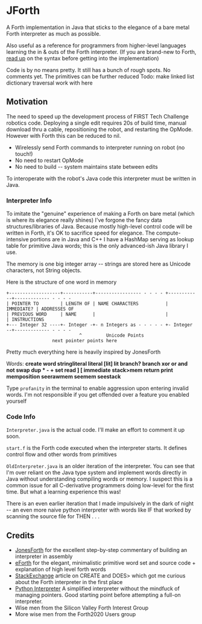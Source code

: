 # JForth
A Forth implementation in Java that sticks to the elegance of a bare metal Forth interpreter as much as possible.

Also useful as a reference for programmers from higher-level languages learning the in & outs of the Forth interpreter. (If you are brand-new to Forth, [read up](http://galileo.phys.virginia.edu/classes/551.jvn.fall01/primer.htm) on the syntax before getting into the implementation)

Code is by no means pretty. It still has a bunch of rough spots. No comments yet. The primitives can be further reduced
Todo: make linked list dictionary traversal work with here

## Motivation
The need to speed up the development process of FIRST Tech Challenge robotics code. Deploying a single edit requires 20s of build time, manual download thru a cable, repositioning the robot, and restarting the OpMode. 
However with Forth this can be reduced to nil.
- Wirelessly send Forth commands to interpreter running on robot (no touch!)
- No need to restart OpMode
- No need to build -- system maintains state between edits

To interoperate with the robot's Java code this interpreter must be written in Java.

### Interpreter Info
To imitate the "genuine" experience of making a Forth on bare metal (which is where its elegance really shines) I've forgone the fancy data structures/libraries of Java.
Because mostly high-level control code will be written in Forth, it's OK to sacrifice speed for elegance. The compute-intensive portions are in Java and C++
I have a HashMap serving as lookup table for primitive Java words; this is the only advanced-ish Java library I use.

The memory is one big integer array -- strings are stored here as Unicode characters, not String objects.

Here is the structure of one word in memory

    +-------------------+-----------+----------------- - - - - +------------+------------- - - - -
    | POINTER TO        | LENGTH OF | NAME CHARACTERS          | IMMEDIATE? | ADDRESSES OF 
    | PREVIOUS WORD	    | NAME      |     	                   |            | INSTRUCTIONS
    +--- Integer 32 ----+- Integer -+- n Integers as - - - - - +- Integer --+------------- - - - -
                               ^         Unicode Points
                     next pointer points here
                     
Pretty much everything here is heavily inspired by JonesForth

Words:
**create word stringliteral literal [lit] lit branch? branch xor or and not swap dup * - + set read ] [ immediate stack>mem return print memposition seerawmem seemem seestack**

Type `profanity` in the terminal to enable aggression upon entering invalid words. I'm not responsible if you get offended over a feature you enabled yourself

### Code Info
`Interpreter.java` is the actual code. I'll make an effort to comment it up soon.

`start.f` is the Forth code executed when the interpreter starts. It defines control flow and other words from primitives

`OldInterpreter.java` is an older iteration of the interpreter. You can see that I'm over reliant on the Java type system and implement words directly in Java without understanding compiling words or memory. I suspect this is a common issue for all C-derivative programmers doing low-level for the first time. But what a learning experience this was!

There is an even earlier iteration that I made impulsively in the dark of night -- an even more naive python interpreter with words like IF that worked by scanning the source file for THEN . . .


## Credits
- [JonesForth](https://github.com/nornagon/jonesforth/blob/master/jonesforth.f) for the excellent step-by-step commentary of building an interpreter in assembly
- [eForth](http://www.exemark.com/FORTH/eForthOverviewv5.pdf) for the elegant, minimalistic primitive word set and source code + explanation of high level forth words
- [StackExchange](https://softwareengineering.stackexchange.com/questions/339283/forth-how-do-create-and-does-work-exactly) article on CREATE and DOES> which got me curious about the Forth interpreter in the first place
- [Python Interpreter](https://www.openbookproject.net/py4fun/forth/forth.html) A simplified interpreter without the mindfuck of managing pointers. Good starting point before attempting a full-on interpreter.
- Wise men from the Silicon Valley Forth Interest Group
- More wise men from the Forth2020 Users group

